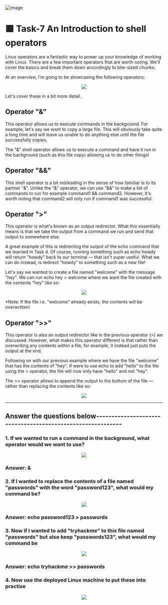 ![image](https://user-images.githubusercontent.com/94435318/161430119-3b4a5d00-0d32-4fbf-8b6b-4979c8dfea2c.png)

# 🟥 Task-7 An Introduction to shell operators

Linux operators are a fantastic way to power up your knowledge of working with Linux. There are a few important operators that are worth noting. We'll cover the basics and break them down accordingly to bite-sized chunks.

At an overview, I'm going to be showcasing the following operators:

<p align="center">
  <img src="https://user-images.githubusercontent.com/94435318/161462759-93224d7c-5945-4817-8b9b-553ce9ed8005.png">
</p>

Let's cover these in a bit more detail.

## Operator "&"

This operator allows us to execute commands in the background. For example, let's say we want to copy a large file. This will obviously take quite a long time and will leave us unable to do anything else until the file successfully copies.

The "&" shell operator allows us to execute a command and have it run in the background (such as this file copy) allowing us to do other things!

## Operator "&&"

This shell operator is a bit misleading in the sense of how familiar is to its partner "&". Unlike the "&" operator, we can use "&&" to make a list of commands to run for example command1 && command2. However, it's worth noting that command2 will only run if command1 was successful.

## Operator ">"

This operator is what's known as an output redirector. What this essentially means is that we take the output from a command we run and send that output to somewhere else.

A great example of this is redirecting the output of the echo command that we learned in Task 4. Of course, running something such as echo howdy will return "howdy" back to our terminal — that isn't super useful. What we can do instead, is redirect "howdy" to something such as a new file!

Let's say we wanted to create a file named "welcome" with the message "hey". We can run echo hey > welcome where we want the file created with the contents "hey" like so:

<p align="center">
  <img src="https://user-images.githubusercontent.com/94435318/161462830-30c1ed8e-efcd-4c46-9606-a7f7741f7c34.png">
</p>

   *Note: If the file i.e. "welcome" already exists, the contents will be overwritten!

## Operator ">>"

This operator is also an output redirector like in the previous operator (>) we discussed. However, what makes this operator different is that rather than overwriting any contents within a file, for example, it instead just puts the output at the end.

Following on with our previous example where we have the file "welcome" that has the contents of "hey". If were to use echo to add "hello" to the file using the > operator, the file will now only have "hello" and not "hey".

The >> operator allows to append the output to the bottom of the file — rather than replacing the contents like so:

<p align="center">
  <img src="https://user-images.githubusercontent.com/94435318/161462993-8109929d-c465-49b7-91af-8881201904be.png">
</p>

------------------------------------------------------------------------------------------------

Answer the questions below-----------------------------------------------------------
--

### 1. If we wanted to run a command in the background, what operator would we want to use?

<p align="center">
  <img src="https://user-images.githubusercontent.com/94435318/161463264-aec4cbfd-c058-4556-9f9e-2fee7434c7b8.png">
</p>  

### Answer: &

### 2. If I wanted to replace the contents of a file named "passwords" with the word "password123", what would my command be? 

<p align="center">
  <img src="https://user-images.githubusercontent.com/94435318/161463405-52d8e227-0f5c-4501-81f5-feded1e53eea.png">
</p>

### Answer: echo password123 > passwords

### 3. Now if I wanted to add "tryhackme" to this file named "passwords" but also keep "passwords123", what would my command be

<p align="center">
  <img src="https://user-images.githubusercontent.com/94435318/161463469-3fede7d9-707d-4bf1-944a-d0c4fea08cb3.png">
</p>
  
### Answer: echo tryhackme >> passwords

### 4. Now use the deployed Linux machine to put these into practise

<p align="center">
  <img src="https://user-images.githubusercontent.com/94435318/161463550-cd7eb2d5-aa06-4be9-9e9a-566706d34efa.png">
</p>
  
